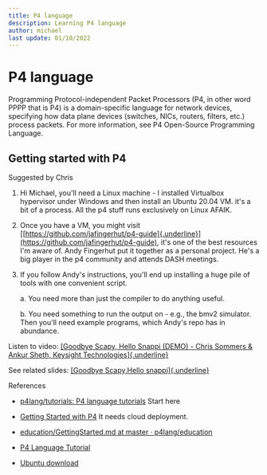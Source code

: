 ```yaml
---
title: P4 language 
description: Learning P4 language
author: michael
last update: 01/10/2022
---
```


# P4 language

Programming Protocol-independent Packet Processors (P4, in other word PPPP that is P4) is a domain-specific language for network devices, specifying how data plane devices (switches, NICs, routers, filters, etc.) process packets. For more information, see P4 Open-Source Programming Language.


## Getting started with P4

Suggested by Chris

1.  Hi Michael, you'll need a Linux machine - I installed Virtualbox
    hypervisor under Windows and then install an Ubuntu 20.04 VM. it\'s
    a bit of a process. All the p4 stuff runs exclusively on Linux
    AFAIK.

2.  Once you have a VM, you might visit
    [[https://github.com/jafingerhut/p4-guide]{.underline}](https://github.com/jafingerhut/p4-guide),
    it\'s one of the best resources I\'m aware of. Andy Fingerhut put it
    together as a personal project. He\'s a big player in the p4
    community and attends DASH meetings.

3.  If you follow Andy\'s instructions, you\'ll end up installing a huge
    pile of tools with one convenient script.

    a.  You need more than just the compiler to do anything useful.

    b.  You need something to run the output on - e.g., the bmv2
        simulator. Then you\'ll need example programs, which Andy\'s
        repo has in abundance.

Listen to video: [[Goodbye Scapy, Hello Snappi (DEMO) - Chris Sommers &
Ankur Sheth, Keysight
Technologies]{.underline}](https://www.youtube.com/watch?v=Db7Cx1hngVY)

See related slides: [[Goodbye Scapy,Hello
snappi]{.underline}](https://opennetworking.org/wp-content/uploads/2021/05/2021-P4-WS-Chris-Sommers-Ankur-Sheth-Slides.pdf)

References

- [p4lang/tutorials: P4 language tutorials](https://github.com/p4lang/tutorials) Start here
- [Getting Started with P4](https://opennetworking.org/news-and-events/blog/getting-started-with-p4/) It needs cloud deployment.

- [education/GettingStarted.md at master · p4lang/education](https://github.com/p4lang/education/blob/master/GettingStarted.md)

- [P4 Language Tutorial](https://opennetworking.org/wp-content/uploads/2020/12/P4_tutorial_01_basics.gslide.pdf)

- [Ubuntu download](https://ubuntu.com/download/desktop/thank-you?version=20.04.3&architecture=amd64)
